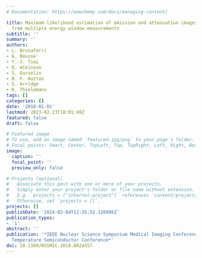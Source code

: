 ```yaml
---
# Documentation: https://wowchemy.com/docs/managing-content/

title: Maximum-likelihood estimation of emission and attenuation images in 3D PET
  from multiple energy window measurements
subtitle: ''
summary: ''
authors:
- L. Brusaferri
- A. Bousse
- Y.-J. Tsai
- D. Atkinson
- S. Ourselin
- B. F. Hutton
- S. Arridge
- K. Thielemans
tags: []
categories: []
date: '2018-01-01'
lastmod: 2023-02-23T18:01:49Z
featured: false
draft: false

# Featured image
# To use, add an image named `featured.jpg/png` to your page's folder.
# Focal points: Smart, Center, TopLeft, Top, TopRight, Left, Right, BottomLeft, Bottom, BottomRight.
image:
  caption: ''
  focal_point: ''
  preview_only: false

# Projects (optional).
#   Associate this post with one or more of your projects.
#   Simply enter your project's folder or file name without extension.
#   E.g. `projects = ["internal-project"]` references `content/project/deep-learning/index.md`.
#   Otherwise, set `projects = []`.
projects: []
publishDate: '2024-02-04T12:35:52.126896Z'
publication_types:
- '1'
abstract: ''
publication: '*IEEE Nuclear Science Symposium Medical Imaging Conference and Room
  Temperature Semiconductor Conference*'
doi: 10.1109/NSSMIC.2018.8824557
---
```

